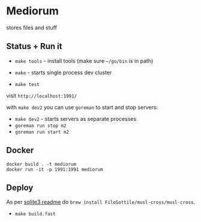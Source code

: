 # Mediorum

stores files and stuff

## Status + Run it

* `make tools` - install tools (make sure `~/go/bin` is in path)
* `make` - starts single process dev cluster

* `make test`

visit `http://localhost:1991/`

with `make dev2` you can use `goreman` to start and stop servers:

* `make dev2` - starts servers as separate processes
* `goreman run stop m2`
* `goreman run start m2`

## Docker

```
docker build . -t mediorum
docker run -it -p 1991:1991 mediorum
```

## Deploy

As per [sqlite3 readme](https://github.com/mattn/go-sqlite3#cross-compiling-from-macos)
do `brew install FiloSottile/musl-cross/musl-cross`.

* `make build.fast`
